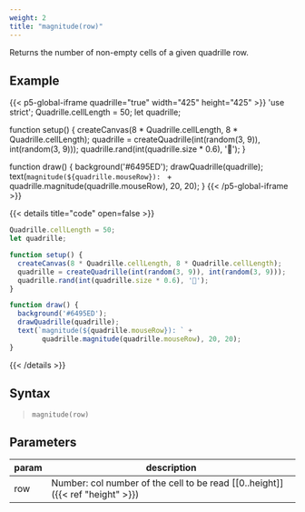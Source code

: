 ```yaml
---
weight: 2
title: "magnitude(row)"
---
```


Returns the number of non-empty cells of a given quadrille row.

## Example

{{< p5-global-iframe quadrille="true" width="425" height="425" >}}
'use strict';
Quadrille.cellLength = 50;
let quadrille;

function setup() {
  createCanvas(8 * Quadrille.cellLength, 8 * Quadrille.cellLength);
  quadrille = createQuadrille(int(random(3, 9)), int(random(3, 9)));
  quadrille.rand(int(quadrille.size * 0.6), '🐍');
}

function draw() {
  background('#6495ED');
  drawQuadrille(quadrille);
  text(`magnitude(${quadrille.mouseRow}): ` + 
        quadrille.magnitude(quadrille.mouseRow), 20, 20);
}
{{< /p5-global-iframe >}}

{{< details title="code" open=false >}}
```js
Quadrille.cellLength = 50;
let quadrille;

function setup() {
  createCanvas(8 * Quadrille.cellLength, 8 * Quadrille.cellLength);
  quadrille = createQuadrille(int(random(3, 9)), int(random(3, 9)));
  quadrille.rand(int(quadrille.size * 0.6), '🐍');
}

function draw() {
  background('#6495ED');
  drawQuadrille(quadrille);
  text(`magnitude(${quadrille.mouseRow}): ` + 
        quadrille.magnitude(quadrille.mouseRow), 20, 20);
}
```
{{< /details >}}

## Syntax

> `magnitude(row)`
 
## Parameters

| param    | description                                                                     |
|----------|---------------------------------------------------------------------------------|
| row      | Number: col number of the cell to be read [\[0..height\]]({{< ref "height" >}}) |